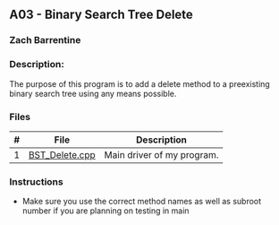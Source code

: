 ## A03 - Binary Search Tree Delete
### Zach Barrentine
### Description:

The purpose of this program is to add a delete method to a preexisting binary search tree using any means possible. 

### Files

|   #   | File             | Description                                        |
| :---: | ---------------- | -------------------------------------------------- |
|   1   | [BST_Delete.cpp](https://github.com/ZachBarrentine/3013-Algorithms/blob/main/Assignments/A03/BST_Delete.cpp)         | Main driver of my program.      |

### Instructions

- Make sure you use the correct method names as well as subroot number if you are planning on testing in main
